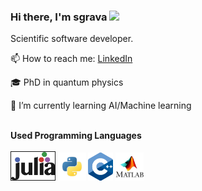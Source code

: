 ### Hi there, I'm sgrava <img src="https://media.giphy.com/media/hvRJCLFzcasrR4ia7z/giphy.gif" width="25px">

Scientific software developer.

📫 How to reach me: [LinkedIn](https://www.linkedin.com/in/stefano-grava/)

🎓 PhD in quantum physics

🌱 I’m currently learning AI/Machine learning
<br>
<br>

**Used Programming Languages**  
<br>
<img border="1" height="45" src="./Julia_Programming_Language_Logo.svg"/>
<img height="45" src="https://raw.githubusercontent.com/github/explore/80688e429a7d4ef2fca1e82350fe8e3517d3494d/topics/python/python.png"/>
<img height="45" src="ISO_C++_Logo.svg.png"/>
<img height="45" src="https://raw.githubusercontent.com/github/explore/80688e429a7d4ef2fca1e82350fe8e3517d3494d/topics/matlab/matlab.png"/> 
<br>
<br>



<!--
**sgrava/sgrava** is a ✨ _special_ ✨ repository because its `README.md` (this file) appears on your GitHub profile.

Here are some ideas to get you started:

- 🔭 I’m currently working on ...
-  ...
- 👯 I’m looking to collaborate on ...
- 🤔 I’m looking for help with ...
- 💬 Ask me about ...
- 😄 Pronouns: ...
- ⚡ Fun fact: ...
-->
